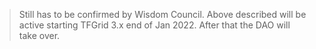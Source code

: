> Still has to be confirmed by Wisdom Council. Above described will be active starting TFGrid 3.x end of Jan 2022. After that the DAO will take over.
